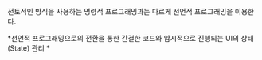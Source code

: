 
전토적인 방식을 사용하는 명령적 프로그래밍과는 다르게 선언적 프로그래밍을 이용한다.

*선언적 프로그래밍으로의 전환을 통한 간결한 코드와 암시적으로 진행되는 UI의 상태(State) 관리 *

